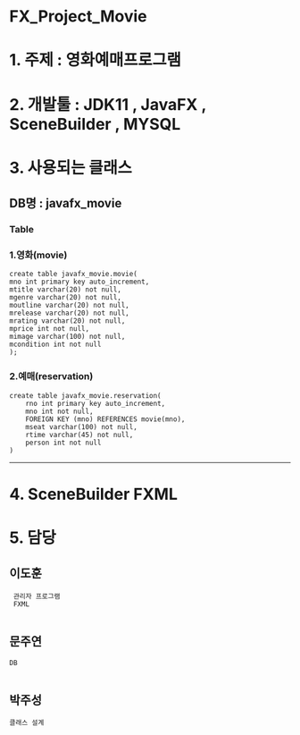 # FX_Project_Movie

# 1. 주제 : 영화예매프로그램

# 2. 개발툴 : JDK11 , JavaFX , SceneBuilder , MYSQL

# 3. 사용되는 클래스

## DB명 : javafx_movie

### Table
### 1.영화(movie)

```mysql
create table javafx_movie.movie(
mno int primary key auto_increment,
mtitle varchar(20) not null,
mgenre varchar(20) not null,
moutline varchar(20) not null,
mrelease varchar(20) not null,
mrating varchar(20) not null,
mprice int not null,
mimage varchar(100) not null,
mcondition int not null
);
```


### 2.예매(reservation)

```mysql
create table javafx_movie.reservation(
	rno int primary key auto_increment,
    mno int not null,
	FOREIGN KEY (mno) REFERENCES movie(mno),
	mseat varchar(100) not null,
	rtime varchar(45) not null,
    person int not null	
)
```
------------------------------
# 4. SceneBuilder FXML



# 5. 담당

## 이도훈
```
 관리자 프로그램
 FXML
 
```

## 문주연
```
DB


```

## 박주성
```
클래스 설계

```

